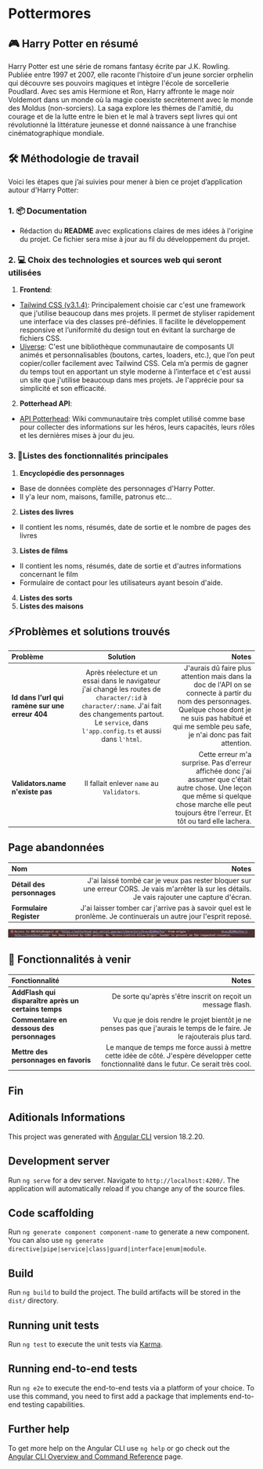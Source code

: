 # Pottermores

## 🎮 Harry Potter en résumé 
Harry Potter est une série de romans fantasy écrite par J.K. Rowling. Publiée entre 1997 et 2007, elle raconte l'histoire d'un jeune sorcier orphelin qui découvre ses pouvoirs magiques et intègre l'école de sorcellerie Poudlard. Avec ses amis Hermione et Ron, Harry affronte le mage noir Voldemort dans un monde où la magie coexiste secrètement avec le monde des Moldus (non-sorciers). La saga explore les thèmes de l'amitié, du courage et de la lutte entre le bien et le mal à travers sept livres qui ont révolutionné la littérature jeunesse et donné naissance à une franchise cinématographique mondiale.

## 🛠️ Méthodologie de travail
Voici les étapes que j’ai suivies pour mener à bien ce projet d’application autour d'Harry Potter:

### 1. 📦 Documentation
- Rédaction du **README** avec explications claires de mes idées à l'origine du projet. Ce fichier sera mise à jour au fil du développement du projet.

### 2. 💻 Choix des technologies et sources web qui seront utilisées

1. **Frontend**: 
- [Tailwind CSS (v3.1.4)](https://v3.tailwindcss.com/): Principalement choisie car c'est une framework que j'utilise beaucoup dans mes projets. Il permet de styliser rapidement une interface via des classes pré-définies. Il facilite le développement responsive et l’uniformité du design tout en évitant la surcharge de fichiers CSS. 
-  [Uiverse](https://uiverse.io/): C'est une bibliothèque communautaire de composants UI animés et personnalisables (boutons, cartes, loaders, etc.), que l’on peut copier/coller facilement avec Tailwind CSS. Cela m’a permis de gagner du temps tout en apportant un style moderne à l’interface et c'est aussi un site que j'utilise beaucoup dans mes projets. Je l'apprécie pour sa simplicité et son efficacité. 
2.  **Potterhead API**: 
- [API Potterhead](https://github.com/AcidOP/potterhead-api?tab=readme-ov-file#2-apicharacters): Wiki communautaire très complet utilisé comme base pour collecter des informations sur les héros, leurs capacités, leurs rôles et les dernières mises à jour du jeu.

### 3. 🌟Listes des fonctionnalités principales
1. **Encyclopédie des personnages**
- Base de données complète des personnages d'Harry Potter.
- Il y'a leur nom, maisons, famille, patronus etc...
2. **Listes des livres**
- Il contient les noms, résumés, date de sortie et le nombre de pages des livres
3. **Listes de films**
- Il contient les noms, résumés, date de sortie et d'autres informations concernant le film
- Formulaire de contact pour les utilisateurs ayant besoin d'aide.
4. **Listes des sorts**
5. **Listes des maisons**

## ⚡Problèmes et solutions trouvés
| Problème  | Solution  | Notes |
| :------------ |:---------------:| -----:|
| **Id dans l'url qui ramène sur une erreur 404** |  Après réelecture et un essai dans le navigateur j'ai changé les routes de `character/:id` à `character/:name`. J'ai fait des changements partout. Le `service`, dans `l'app.config.ts` et aussi dans `l'html`.| J'aurais dû faire plus attention mais dans la doc de l'API on se connecte à partir du nom des personnages. Quelque chose dont je ne suis pas habitué et qui me semble peu safe, je n'ai donc pas fait attention. |
| **Validators.name n'existe pas**    |  Il fallait enlever ``name`` au ``Validators``. |    Cette erreur m'a surprise. Pas d'erreur affichée donc j'ai assumer que c'était autre chose. Une leçon que même si quelque chose marche elle peut toujours être l'erreur. Et tôt ou tard elle lachera.|

## Page abandonnées

| Nom  | Notes |
| :------------ | -----:|
| **Détail des personnages**| J'ai laissé tombé car je veux pas rester bloquer sur une erreur CORS. Je vais m'arrêter là sur les détails. Je vais rajouter une capture d'écran.|
|**Formulaire Register**| J'ai laisser tomber car j'arrive pas à savoir quel est le pronlème. Je continuerais un autre jour l'esprit reposé.|

![](corserror.png)

## 🔮 Fonctionnalités à venir
| Fonctionnalité | Notes |
| :------------ | -----:|
| **AddFlash qui disparaître après un certains temps** | De sorte qu'après s'être inscrit on reçoit un message flash. |
| **Commentaire en dessous des personnages** | Vu que je dois rendre le projet bientôt je ne penses pas que j'aurais le temps de le faire. Je le rajouterais plus tard.|
|**Mettre des personnages en favoris**| Le manque de temps me force aussi à mettre cette idée de côté. J'espère développer cette fonctionnalité dans le futur. Ce serait très cool.|

## Fin

## Aditionals Informations

This project was generated with [Angular CLI](https://github.com/angular/angular-cli) version 18.2.20.

## Development server

Run `ng serve` for a dev server. Navigate to `http://localhost:4200/`. The application will automatically reload if you change any of the source files.

## Code scaffolding

Run `ng generate component component-name` to generate a new component. You can also use `ng generate directive|pipe|service|class|guard|interface|enum|module`.

## Build

Run `ng build` to build the project. The build artifacts will be stored in the `dist/` directory.

## Running unit tests

Run `ng test` to execute the unit tests via [Karma](https://karma-runner.github.io).

## Running end-to-end tests

Run `ng e2e` to execute the end-to-end tests via a platform of your choice. To use this command, you need to first add a package that implements end-to-end testing capabilities.

## Further help

To get more help on the Angular CLI use `ng help` or go check out the [Angular CLI Overview and Command Reference](https://angular.dev/tools/cli) page.
